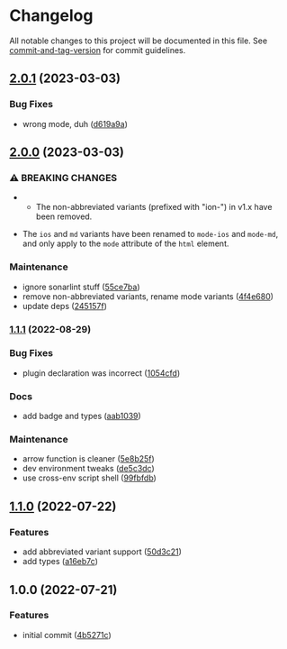 # Changelog

All notable changes to this project will be documented in this file. See [commit-and-tag-version](https://github.com/absolute-version/commit-and-tag-version) for commit guidelines.

## [2.0.1](https://github.com/aparajita/tailwind-ionic/compare/v2.0.0...v2.0.1) (2023-03-03)


### Bug Fixes

* wrong mode, duh ([d619a9a](https://github.com/aparajita/tailwind-ionic/commit/d619a9a60788a3472d20ae8796e558405840557e))

## [2.0.0](https://github.com/aparajita/tailwind-ionic/compare/v1.1.1...v2.0.0) (2023-03-03)


### ⚠ BREAKING CHANGES

* - The non-abbreviated variants (prefixed with "ion-") in v1.x have been removed.
- The `ios` and `md` variants have been renamed to `mode-ios` and `mode-md`, and only apply to the `mode` attribute of the `html` element.

### Maintenance

* ignore sonarlint stuff ([55ce7ba](https://github.com/aparajita/tailwind-ionic/commit/55ce7ba8135f4ebde1c6e7b7f142180ccc5500b2))
* remove non-abbreviated variants, rename mode variants ([4f4e680](https://github.com/aparajita/tailwind-ionic/commit/4f4e6800e8abddad420d5bd5d49ae3b295e340f5))
* update deps ([245157f](https://github.com/aparajita/tailwind-ionic/commit/245157fe5e87388fe120e29bc1fd744af9fd4ba2))

### [1.1.1](https://github.com/aparajita/tailwind-ionic/compare/v1.1.0...v1.1.1) (2022-08-29)


### Bug Fixes

* plugin declaration was incorrect ([1054cfd](https://github.com/aparajita/tailwind-ionic/commit/1054cfdca6d638ead29ee5c11db34db506eed57b))


### Docs

* add badge and types ([aab1039](https://github.com/aparajita/tailwind-ionic/commit/aab10398c2cf42c4f8f96e7178162c5dd532fd16))


### Maintenance

* arrow function is cleaner ([5e8b25f](https://github.com/aparajita/tailwind-ionic/commit/5e8b25fcd564cc02b3ebded33aeb4f5f36831db5))
* dev environment tweaks ([de5c3dc](https://github.com/aparajita/tailwind-ionic/commit/de5c3dc241c5eaa9649c78fa66ae2422e96b15e5))
* use cross-env script shell ([99fbfdb](https://github.com/aparajita/tailwind-ionic/commit/99fbfdb6b4cb9014d5c1768400ecec965339c0b2))

## [1.1.0](https://github.com/aparajita/tailwind-ionic/compare/v1.0.0...v1.1.0) (2022-07-22)


### Features

* add abbreviated variant support ([50d3c21](https://github.com/aparajita/tailwind-ionic/commit/50d3c21131b58e70024847376c3c82705a0f4226))
* add types ([a16eb7c](https://github.com/aparajita/tailwind-ionic/commit/a16eb7cdacceb419ee617bf1d69eb29715c8e7f9))

## 1.0.0 (2022-07-21)


### Features

* initial commit ([4b5271c](https://github.com/aparajita/tailwind-ionic/commit/4b5271ccd6cf14a4f2476e2370919105f27be0ac))
